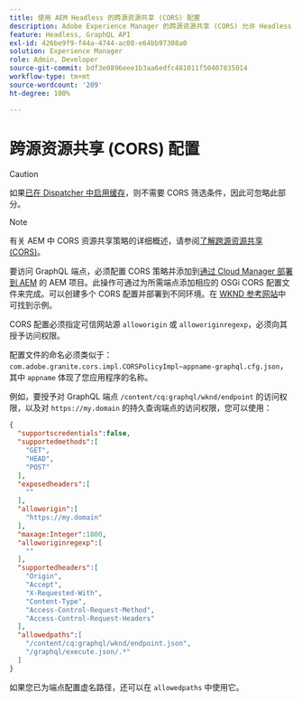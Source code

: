 ```yaml
---
title: 使用 AEM Headless 的跨源资源共享 (CORS) 配置
description: Adobe Experience Manager 的跨源资源共享 (CORS) 允许 Headless Web 应用程序对 AEM 发出客户端调用。启用对 GraphQL 端点的访问需要 CORS 配置。
feature: Headless, GraphQL API
exl-id: 426be9f9-f44a-4744-ac08-e64bb97308a0
solution: Experience Manager
role: Admin, Developer
source-git-commit: bdf3e0896eee1b3aa6edfc481011f50407835014
workflow-type: tm+mt
source-wordcount: '209'
ht-degree: 100%

---
```


# 跨源资源共享 (CORS) 配置

>[!CAUTION]
>
>如果[已在 Dispatcher 中启用缓存](/help/headless/deployment/dispatcher-caching.md)，则不需要 CORS 筛选条件，因此可忽略此部分。

>[!NOTE]
>
>有关 AEM 中 CORS 资源共享策略的详细概述，请参阅[了解跨源资源共享 (CORS)](https://experienceleague.adobe.com/docs/experience-manager-learn/foundation/security/understand-cross-origin-resource-sharing.html?lang=zh-Hans#understand-cross-origin-resource-sharing-(cors))。

要访问 GraphQL 端点，必须配置 CORS 策略并添加到[通过 Cloud Manager 部署到 AEM](/help/implementing/cloud-manager/deploy-code.md) 的 AEM 项目。此操作可通过为所需端点添加相应的 OSGi CORS 配置文件来完成。可以创建多个 CORS 配置并部署到不同环境。在 [WKND 参考网站](https://github.com/adobe/aem-guides-wknd/tree/master/ui.config/src/main/content/jcr_root/apps/wknd/osgiconfig)中可找到示例。

CORS 配置必须指定可信网站源 `alloworigin` 或 `alloworiginregexp`，必须向其授予访问权限。

配置文件的命名必须类似于：`com.adobe.granite.cors.impl.CORSPolicyImpl~appname-graphql.cfg.json`，其中 `appname` 体现了您应用程序的名称。

例如，要授予对 GraphQL 端点 `/content/cq:graphql/wknd/endpoint` 的访问权限，以及对 `https://my.domain` 的持久查询端点的访问权限，您可以使用：

```json
{
  "supportscredentials":false,
  "supportedmethods":[
    "GET",
    "HEAD",
    "POST"
  ],
  "exposedheaders":[
    ""
  ],
  "alloworigin":[
    "https://my.domain"
  ],
  "maxage:Integer":1800,
  "alloworiginregexp":[
    ""
  ],
  "supportedheaders":[
    "Origin",
    "Accept",
    "X-Requested-With",
    "Content-Type",
    "Access-Control-Request-Method",
    "Access-Control-Request-Headers"
  ],
  "allowedpaths":[
    "/content/cq:graphql/wknd/endpoint.json",
    "/graphql/execute.json/.*"
  ]
}
```

如果您已为端点配置虚名路径，还可以在 `allowedpaths` 中使用它。
